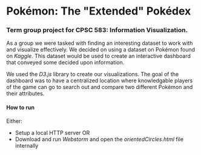 # Pokémon: The "Extended" Pokédex

### Term group project for CPSC 583: Information Visualization.
As a group we were tasked with finding an interesting dataset to work with and visualize effectively. We decided on using a dataset on Pokémon found on *Kaggle*. This dataset would be used to create an interactive dashboard that conveyed some decided upon information.

We used the *D3.js* library to create our visualizations. The goal of the dashboard was to have a centralized location where knowledgable players of the game can go to search out and compare two different Pokémon and their attributes.

#### How to run
Either:
- Setup a local HTTP server
OR
- Download and run *Webstorm* and open the *orientedCircles.html* file internally

